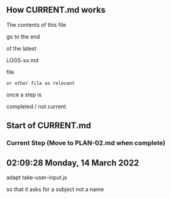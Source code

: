 ## How CURRENT.md works

The contents of this file

go to the end

of the latest 

LOGS-xx.md

file

    or other file as relevant

once a step is 

completed / not current

## Start of CURRENT.md

### Current Step (Move to PLAN-02.md when complete)

## 02:09:28 Monday, 14 March 2022

adapt take-user-input.js

so that it asks for a subject not a name